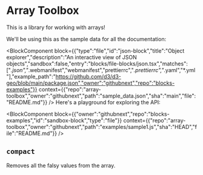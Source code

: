 # Array Toolbox

This is a library for working with arrays!

We'll be using this as the sample data for all the documentation:

<BlockComponent
  block={{"type":"file","id":"json-block","title":"Object explorer","description":"An interactive view of JSON objects","sandbox":false,"entry":"blocks/file-blocks/json.tsx","matches":["*.json","*.webmanifest","webmanifest","prettierrc","*.prettierrc","*.yaml","*.yml"],"example_path":"https://github.com/d3/d3-geo/blob/main/package.json","owner":"githubnext","repo":"blocks-examples"}}
context={{"repo":"array-toolbox","owner":"githubnext","path":"sample_data.json","sha":"main","file":"README.md"}}
/>
Here's a playground for exploring the API:


<BlockComponent
  block={{"owner":"githubnext","repo":"blocks-examples","id":"sandbox-block","type":"file"}}
context={{"repo":"array-toolbox","owner":"githubnext","path":"examples/sample1.js","sha":"HEAD","file":"README.md"}}
/>
## `compact`

Removes all the falsy values from the array.